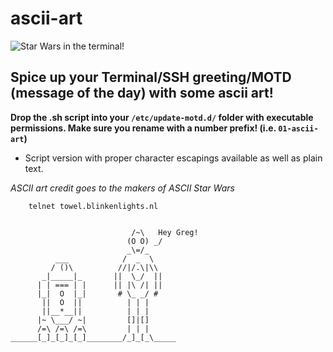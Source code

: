 # ascii-art

![Star Wars in the terminal!](https://github.com/loeschg/ascii-art/blob/master/starwars/terminal-greeting.png?raw=true)

## Spice up your Terminal/SSH greeting/MOTD (message of the day) with some ascii art!

**Drop the .sh script into your `/etc/update-motd.d/` folder with executable permissions. Make sure you rename with a number prefix! (i.e.  `01-ascii-art`)**

+ Script version with proper character escapings available as well as plain text.


*ASCII art credit goes to the makers of ASCII Star Wars*

        telnet towel.blinkenlights.nl


                               /~\   Hey Greg!
                              (O O) _/                 
                              _\=/_                         
              ___            /  _  \                         
             / ()\          //|/.\|\\                        
           _|_____|_       ||  \_/  ||                       
          | | === | |      || |\ /| ||                       
          |_|  O  |_|       # \_ _/ #                        
           ||  O  ||          | | |                          
           ||__*__||          | | |                          
          |~ \___/ ~|         []|[]                          
          /=\ /=\ /=\         | | |                          
    ______[_]_[_]_[_]________/_]_[_\_____

